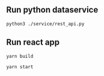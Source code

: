 ## Run python dataservice 
`python3 ./service/rest_api.py`

## Run react app 
`yarn build`

`yarn start`
